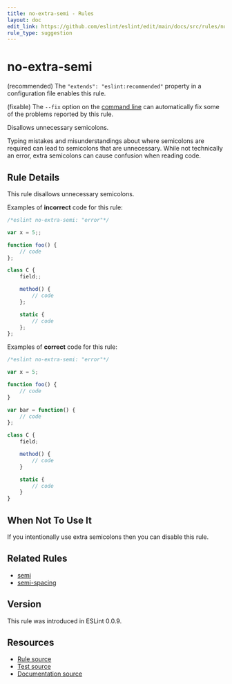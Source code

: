 ```yaml
---
title: no-extra-semi - Rules
layout: doc
edit_link: https://github.com/eslint/eslint/edit/main/docs/src/rules/no-extra-semi.md
rule_type: suggestion
---
```

<!-- Note: No pull requests accepted for this file. See README.md in the root directory for details. -->

# no-extra-semi

(recommended) The `"extends": "eslint:recommended"` property in a configuration file enables this rule.

(fixable) The `--fix` option on the [command line](../user-guide/command-line-interface#fixing-problems) can automatically fix some of the problems reported by this rule.

Disallows unnecessary semicolons.

Typing mistakes and misunderstandings about where semicolons are required can lead to semicolons that are unnecessary. While not technically an error, extra semicolons can cause confusion when reading code.

## Rule Details

This rule disallows unnecessary semicolons.

Examples of **incorrect** code for this rule:

```js
/*eslint no-extra-semi: "error"*/

var x = 5;;

function foo() {
    // code
};

class C {
    field;;

    method() {
        // code
    };

    static {
        // code
    };
};
```

Examples of **correct** code for this rule:

```js
/*eslint no-extra-semi: "error"*/

var x = 5;

function foo() {
    // code
}

var bar = function() {
    // code
};

class C {
    field;

    method() {
        // code
    }

    static {
        // code
    }
}
```

## When Not To Use It

If you intentionally use extra semicolons then you can disable this rule.

## Related Rules

* [semi](semi)
* [semi-spacing](semi-spacing)

## Version

This rule was introduced in ESLint 0.0.9.

## Resources

* [Rule source](https://github.com/eslint/eslint/tree/HEAD/lib/rules/no-extra-semi.js)
* [Test source](https://github.com/eslint/eslint/tree/HEAD/tests/lib/rules/no-extra-semi.js)
* [Documentation source](https://github.com/eslint/eslint/tree/HEAD/docs/src/rules/no-extra-semi.md)
